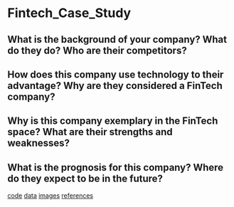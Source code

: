 # Fintech_Case_Study
## What is the background of your company? What do they do? Who are their competitors?


## How does this company use technology to their advantage? Why are they considered a FinTech company?


## Why is this company exemplary in the FinTech space? What are their strengths and weaknesses?


## What is the prognosis for this company? Where do they expect to be in the future?

[code](code)
[data](data)
[images](images)
[references](references)